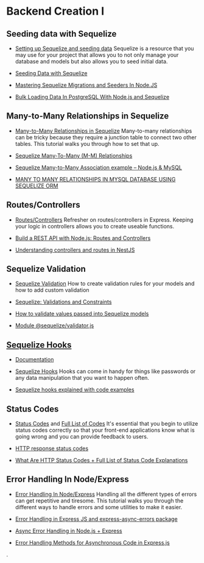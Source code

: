 # Backend Creation I


## Seeding data with Sequelize

- [Setting up Sequelize and seeding data](https://itnext.io/overcoming-sequelize-hiccups-24e916ebb4c4)
Sequelize is a resource that you may use for your project that allows you to not only manage your database and models but also allows you to seed initial data.

- [Seeding Data with Sequelize](https://dev.to/idmega2000/seeding-data-with-sequelize-1f3o)


- [Mastering Sequelize Migrations and Seeders In Node.JS](https://ajibaddemotiv.hashnode.dev/mastering-sequelize-migrations-and-seeders-in-node-js)


- [Bulk Loading Data In PostgreSQL With Node.js and Sequelize](https://dev.to/yugabyte/bulk-loading-data-in-postgresql-with-nodejs-and-sequelize-1bn7)





## Many-to-Many Relationships in Sequelize

- [Many-to-Many Relationships in Sequelize](https://khalilstemmler.com/articles/sequelize-tags-junction-pattern/)
Many-to-many relationships can be tricky because they require a junction table to connect two other tables. This tutorial walks you through how to set that up.

- [Sequelize Many-To-Many (M-M) Relationships](https://bootcamp.rocketacademy.co/3-backend/3.3-sequelize/3.3.2-sequelize-m-m-relationships)


- [Sequelize Many-to-Many Association example – Node.js & MySQL](https://www.bezkoder.com/sequelize-associate-many-to-many/)


- [MANY TO MANY RELATIONSHIPS IN MYSQL DATABASE USING SEQUELIZE ORM](https://www.topcoder.com/thrive/articles/many-to-many-relationships-in-mysql-database-using-sequelize-orm)



## Routes/Controllers

- [Routes/Controllers](https://developer.mozilla.org/en-US/docs/Learn/Server-side/Express_Nodejs/routes)
Refresher on routes/controllers in Express. Keeping your logic in controllers allows you to create useable functions.

- [Build a REST API with Node.js: Routes and Controllers](https://lo-victoria.com/build-a-rest-api-with-nodejs-routes-and-controllers)


- [Understanding controllers and routes in NestJS](https://blog.logrocket.com/understanding-controllers-routes-nestjs/)


## Sequelize Validation

- [Sequelize Validation](https://www.youtube.com/watch?v=Z1O9iddzcXk)
How to create validation rules for your models and how to add custom validation

- [Sequelize: Validations and Constraints](https://www.topcoder.com/thrive/articles/sequelize-validations-and-constraints)


- [How to validate values passed into Sequelize models](https://sebhastian.com/sequelize-validate/)

- [Module @sequelize/validator.js](https://sequelize.org/api/v7/modules/_sequelize_validator_js.html)



## [Sequelize Hooks](https://sequelize.org/docs/v7/other-topics/hooks/)

- [Documentation](https://sequelize.org/docs/v7/other-topics/hooks/)


- [Sequelize Hooks](https://www.youtube.com/watch?v=pquxHIBx8ks&list=PL5ze0DjYv5DYBDfl0vF_VRxEu8JdTIHlR&index=6&t=0s)
Hooks can come in handy for things like passwords or any data manipulation that you want to happen often.

- [Sequelize hooks explained with code examples](https://sebhastian.com/sequelize-hooks/)



## Status Codes

- [Status Codes](https://kinsta.com/blog/http-status-codes/) and [Full List of Codes](https://httpstatuses.com/)
It's essential that you begin to utilize status codes correctly so that your front-end applications know what is going wrong and you can provide feedback to users.

- [HTTP response status codes](https://developer.mozilla.org/en-US/docs/Web/HTTP/Status)


- [What Are HTTP Status Codes + Full List of Status Code Explanations](https://www.hostinger.com/tutorials/http-status-codes)



## Error Handling In Node/Express

- [Error Handling In Node/Express](https://codeburst.io/node-express-async-code-and-error-handling-121b1f0e44ba)
Handling all the different types of errors can get repetitive and tiresome. This tutorial walks you through the different ways to handle errors and some utilities to make it easier.

- [Error Handling in Express JS and express-async-errors package](https://medium.com/@utkuu/error-handling-in-express-js-and-express-async-errors-package-639c91ba3aa2)

- [Async Error Handling in Node.js + Express](https://javascript.plainenglish.io/node-express-async-error-handling-e12aa693d84d)


- [Error Handling Methods for Asynchronous Code in Express.js](https://betterprogramming.pub/two-error-handling-methods-for-asynchronous-code-in-express-js-72feb82d4f2)

























.